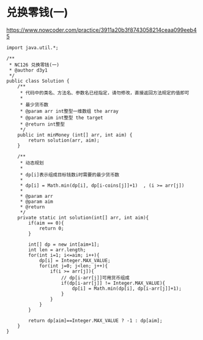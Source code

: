# 兑换零钱(一)
https://www.nowcoder.com/practice/3911a20b3f8743058214ceaa099eeb45

    import java.util.*;
    
    /**
     * NC126 兑换零钱(一)
     * @author d3y1
     */
    public class Solution {
        /**
         * 代码中的类名、方法名、参数名已经指定，请勿修改，直接返回方法规定的值即可
         *
         * 最少货币数
         * @param arr int整型一维数组 the array
         * @param aim int整型 the target
         * @return int整型
         */
        public int minMoney (int[] arr, int aim) {
            return solution(arr, aim);
        }
    
        /**
         * 动态规划
         *
         * dp[i]表示组成目标钱数i时需要的最少货币数
         *
         * dp[i] = Math.min(dp[i], dp[i-coins[j]]+1)  , (i >= arr[j])
         *
         * @param arr
         * @param aim
         * @return
         */
        private static int solution(int[] arr, int aim){
            if(aim == 0){
                return 0;
            }
    
            int[] dp = new int[aim+1];
            int len = arr.length;
            for(int i=1; i<=aim; i++){
                dp[i] = Integer.MAX_VALUE;
                for(int j=0; j<len; j++){
                    if(i >= arr[j]){
                        // dp[i-arr[j]]可用货币组成
                        if(dp[i-arr[j]] != Integer.MAX_VALUE){
                            dp[i] = Math.min(dp[i], dp[i-arr[j]]+1);
                        }
                    }
                }
            }
    
            return dp[aim]==Integer.MAX_VALUE ? -1 : dp[aim];
        }
    }
    

